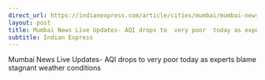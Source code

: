```yaml
---
direct_url: https://indianexpress.com/article/cities/mumbai/mumbai-news-live-8306158/
layout: post
title: Mumbai News Live Updates- AQI drops to  very poor  today as experts blame stagnant weather conditions
subtitle: Indian Express
---
```


Mumbai News Live Updates- AQI drops to  very poor  today as experts blame stagnant weather conditions